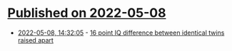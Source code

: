 # [Published on 2022-05-08](index.md)

* [2022-05-08, 14:32:05](https://news.ycombinator.com/item?id=31304371) - [16 point IQ difference between identical twins raised apart](https://www.psypost.org/2022/05/psychologists-found-a-striking-difference-in-intelligence-after-examining-twins-raised-apart-in-south-korea-and-the-united-states-63091)
